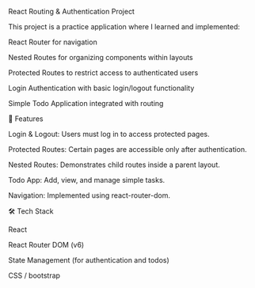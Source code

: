 React Routing & Authentication Project

This project is a practice application where I learned and implemented:

React Router for navigation

Nested Routes for organizing components within layouts

Protected Routes to restrict access to authenticated users

Login Authentication with basic login/logout functionality

Simple Todo Application integrated with routing

🚀 Features

Login & Logout: Users must log in to access protected pages.

Protected Routes: Certain pages are accessible only after authentication.

Nested Routes: Demonstrates child routes inside a parent layout.

Todo App: Add, view, and manage simple tasks.

Navigation: Implemented using react-router-dom.

🛠️ Tech Stack

React

React Router DOM (v6)

State Management (for authentication and todos)

CSS / bootstrap